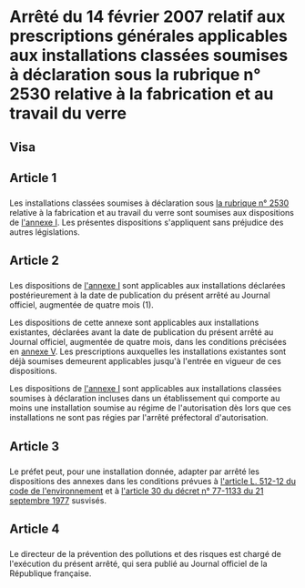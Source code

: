 # Arrêté du 14 février 2007 relatif aux prescriptions générales applicables aux installations classées soumises à déclaration sous la rubrique n° 2530 relative à la fabrication et au travail du verre

## Visa

## Article 1

### 



Les installations classées soumises à déclaration sous [la rubrique n° 2530](https://aida.ineris.fr/consultation_document/10649) relative à la fabrication et au travail du verre sont soumises aux dispositions de [l'annexe I](#annexe-i :-prescriptions-générales-applicables-aux-installations-classées-soumises-à-déclaration-sous-la-rubrique-n°-2530). Les présentes dispositions s'appliquent sans préjudice des autres législations.

## Article 2

### 



Les dispositions de [l'annexe I](#annexe-i :-prescriptions-générales-applicables-aux-installations-classées-soumises-à-déclaration-sous-la-rubrique-n°-2530) sont applicables aux installations déclarées postérieurement à la date de publication du présent arrêté au Journal officiel, augmentée de quatre mois (1).

Les dispositions de cette annexe sont applicables aux installations existantes, déclarées avant la date de publication du présent arrêté au Journal officiel, augmentée de quatre mois, dans les conditions précisées en [annexe V](#annexe-v). Les prescriptions auxquelles les installations existantes sont déjà soumises demeurent applicables jusqu'à l'entrée en vigueur de ces dispositions.

Les dispositions de [l'annexe I](#annexe-i :-prescriptions-générales-applicables-aux-installations-classées-soumises-à-déclaration-sous-la-rubrique-n°-2530) sont applicables aux installations classées soumises à déclaration incluses dans un établissement qui comporte au moins une installation soumise au régime de l'autorisation dès lors que ces installations ne sont pas régies par l'arrêté préfectoral d'autorisation.

## Article 3

### 



Le préfet peut, pour une installation donnée, adapter par arrêté les dispositions des annexes dans les conditions prévues à [l'article L. 512-12 du code de l'environnement](https://aida.ineris.fr/consultation_document/lmv1_1441#Article_L._512-12) et à [l'article 30 du décret n° 77-1133 du 21 septembre 1977](https://aida.ineris.fr/consultation_document/3299#Article_30) susvisés.

## Article 4

### 



Le directeur de la prévention des pollutions et des risques est chargé de l'exécution du présent arrêté, qui sera publié au Journal officiel de la République française.